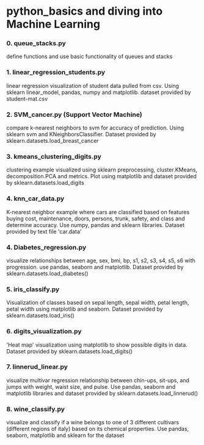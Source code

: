 # python_basics and diving into Machine Learning
### 0. queue_stacks.py
define functions and use basic functionality of queues and stacks

### 1. linear_regression_students.py
linear regression visualization of student data pulled from csv. Using sklearn linear_model, pandas, numpy and matplotlib. dataset provided by student-mat.csv
### 2. SVM_cancer.py (Support Vector Machine)
compare k-nearest neighbors to svm for accuracy of prediction. Using sklearn svm and KNeighborsClassifier. Dataset provided by sklearn.datasets.load_breast_cancer
### 3. kmeans_clustering_digits.py
clustering example visualized using sklearn preprocessing, cluster.KMeans, decomposition.PCA and metrics. Plot using matplotlib and dataset provided by sklearn.datasets.load_digits
### 4. knn_car_data.py
K-nearest neighbor example where cars are classified based on features buying cost, maintenance, doors, persons, trunk, safety, and class and determine accuracy.
Use numpy, pandas and sklearn libraries. Dataset provided by text file 'car.data'
### 4. Diabetes_regression.py
visualize relationships between age, sex, bmi, bp, s1, s2, s3, s4, s5, s6 with progression. use pandas, seaborn and matplotlib. Dataset provided by sklearn.datasets.load_diabetes()
### 5. iris_classify.py
Visualization of classes based on sepal length, sepal width, petal length, petal width using matplotlib and seaborn. Dataset provided by sklearn.datasets.load_iris()
### 6. digits_visualization.py
'Heat map' visualization using matplotlib to show possible digits in data. Dataset provided by sklearn.datasets.load_digits()
### 7. linnerud_linear.py
visualize multivar regression relationship between chin-ups, sit-ups, and jumps with weight, waist size, and pulse.
Use pandas, seaborn and matplotlib libraries and dataset provided by sklearn.datasets.load_linnerud()
### 8. wine_classify.py
visualize and classify if a wine belongs to one of 3 different cultivars (different regions of italy) based on its chemical properties. 
Use pandas, seaborn, matplotlib and sklearn for the dataset
